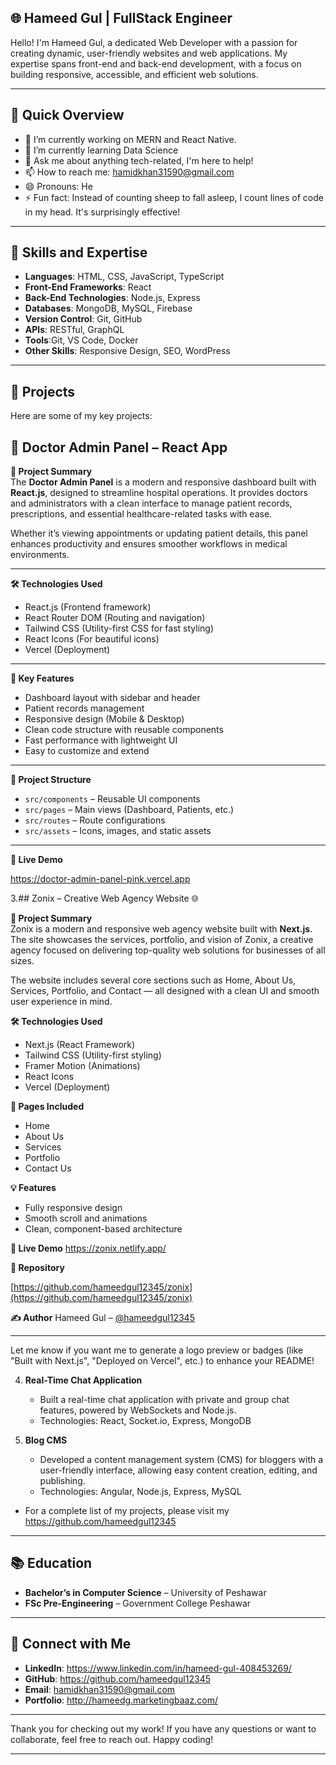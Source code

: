 
## 🌐 Hameed Gul | FullStack Engineer

Hello! I'm Hameed Gul, a dedicated Web Developer with a passion for creating dynamic, user-friendly websites and web applications. My expertise spans front-end and back-end development, with a focus on building responsive, accessible, and efficient web solutions.

---
## 🚀 Quick Overview
- 🔭 I’m currently working on MERN and React Native.
- 🌱 I’m currently learning Data Science
- 💬 Ask me about anything tech-related, I'm here to help!
- 📫 How to reach me: hamidkhan31590@gmail.com
- 😄 Pronouns: He
- ⚡ Fun fact: Instead of counting sheep to fall asleep, I count lines of code in my head. It's surprisingly effective!
---
## 🚀 Skills and Expertise

- **Languages**: HTML, CSS, JavaScript, TypeScript
- **Front-End Frameworks**: React
- **Back-End Technologies**: Node.js, Express
- **Databases**: MongoDB, MySQL, Firebase
- **Version Control**: Git, GitHub
- **APIs**: RESTful, GraphQL
- **Tools**:Git, VS Code, Docker
- **Other Skills**: Responsive Design, SEO, WordPress

---

## 📁 Projects

Here are some of my key projects:
## 🏥 Doctor Admin Panel – React App

**🚀 Project Summary**  
The **Doctor Admin Panel** is a modern and responsive dashboard built with **React.js**, designed to streamline hospital operations. It provides doctors and administrators with a clean interface to manage patient records, prescriptions, and essential healthcare-related tasks with ease.

Whether it’s viewing appointments or updating patient details, this panel enhances productivity and ensures smoother workflows in medical environments.

---

**🛠️ Technologies Used**
- React.js (Frontend framework)
- React Router DOM (Routing and navigation)
- Tailwind CSS (Utility-first CSS for fast styling)
- React Icons (For beautiful icons)
- Vercel (Deployment)

---

**📁 Key Features**
- Dashboard layout with sidebar and header
- Patient records management
- Responsive design (Mobile & Desktop)
- Clean code structure with reusable components
- Fast performance with lightweight UI
- Easy to customize and extend

---

**📂 Project Structure**
- `src/components` – Reusable UI components
- `src/pages` – Main views (Dashboard, Patients, etc.)
- `src/routes` – Route configurations
- `src/assets` – Icons, images, and static assets

---


**🔗 Live Demo**

  https://doctor-admin-panel-pink.vercel.app
  
3.## Zonix – Creative Web Agency Website 🌐

**🚀 Project Summary**  
Zonix is a modern and responsive web agency website built with **Next.js**. The site showcases the services, portfolio, and vision of Zonix, a creative agency focused on delivering top-quality web solutions for businesses of all sizes.

The website includes several core sections such as Home, About Us, Services, Portfolio, and Contact — all designed with a clean UI and smooth user experience in mind.

**🛠️ Technologies Used**
- Next.js (React Framework)
- Tailwind CSS (Utility-first styling)
- Framer Motion (Animations)
- React Icons
- Vercel (Deployment)

**📁 Pages Included**
- Home
- About Us
- Services
- Portfolio
- Contact Us

**💡 Features**
- Fully responsive design
- Smooth scroll and animations
- Clean, component-based architecture

**🔗 Live Demo**
https://zonix.netlify.app/

**📂 Repository**

[https://github.com/hameedgul12345/zonix](https://github.com/hameedgul12345/zonix)

**✍️ Author**
Hameed Gul – [@hameedgul12345](https://github.com/hameedgul12345)

---

Let me know if you want me to generate a logo preview or badges (like "Built with Next.js", "Deployed on Vercel", etc.) to enhance your README!

4. **Real-Time Chat Application**  
   - Built a real-time chat application with private and group chat features, powered by WebSockets and Node.js.
   - Technologies: React, Socket.io, Express, MongoDB

5. **Blog CMS**  
   - Developed a content management system (CMS) for bloggers with a user-friendly interface, allowing easy content creation, editing, and publishing.
   - Technologies: Angular, Node.js, Express, MySQL
     
- For a complete list of my projects, please visit my https://github.com/hameedgul12345

---

## 📚 Education

- **Bachelor’s in Computer Science** – University of Peshawar
- **FSc Pre-Engineering** – Government College Peshawar
---



## 🤝 Connect with Me

- **LinkedIn**: https://www.linkedin.com/in/hameed-gul-408453269/
- **GitHub**: https://github.com/hameedgul12345
- **Email**: hamidkhan31590@gmail.com
- **Portfolio**: http://hameedg.marketingbaaz.com/
---

Thank you for checking out my work! If you have any questions or want to collaborate, feel free to reach out. Happy coding!

---

